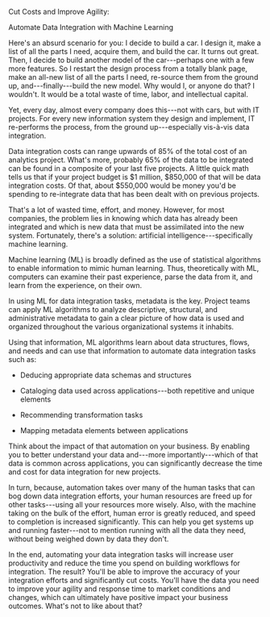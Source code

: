Cut Costs and Improve Agility:

Automate Data Integration with Machine Learning

Here's an absurd scenario for you: I decide to build a car. I design it,
make a list of all the parts I need, acquire them, and build the car. It
turns out great. Then, I decide to build another model of the
car---perhaps one with a few more features. So I restart the design
process from a totally blank page, make an all-new list of all the parts
I need, re-source them from the ground up, and---finally---build the new
model. Why would I, or anyone do that? I wouldn't. It would be a total
waste of time, labor, and intellectual capital.

Yet, every day, almost every company does this---not with cars, but with
IT projects. For every new information system they design and implement,
IT re-performs the process, from the ground up---especially vis-à-vis
data integration.

Data integration costs can range upwards of 85% of the total cost of an
analytics project. What's more, probably 65% of the data to be
integrated can be found in a composite of your last five projects. A
little quick math tells us that if your project budget is \$1 million,
\$850,000 of that will be data integration costs. Of that, about
\$550,000 would be money you'd be spending to re-integrate data that has
been dealt with on previous projects.

That's a lot of wasted time, effort, and money. However, for most
companies, the problem lies in knowing which data has already been
integrated and which is new data that must be assimilated into the new
system. Fortunately, there's a solution: artificial
intelligence---specifically machine learning.

Machine learning (ML) is broadly defined as the use of statistical
algorithms to enable information to mimic human learning. Thus,
theoretically with ML, computers can examine their past experience,
parse the data from it, and learn from the experience, on their own.

In using ML for data integration tasks, metadata is the key. Project
teams can apply ML algorithms to analyze descriptive, structural, and
administrative metadata to gain a clear picture of how data is used and
organized throughout the various organizational systems it inhabits.

Using that information, ML algorithms learn about data structures,
flows, and needs and can use that information to automate data
integration tasks such as:

-   Deducing appropriate data schemas and structures

-   Cataloging data used across applications---both repetitive and
    unique elements

-   Recommending transformation tasks

-   Mapping metadata elements between applications

Think about the impact of that automation on your business. By enabling
you to better understand your data and---more importantly---which of
that data is common across applications, you can significantly decrease
the time and cost for data integration for new projects.

In turn, because, automation takes over many of the human tasks that can
bog down data integration efforts, your human resources are freed up for
other tasks---using all your resources more wisely. Also, with the
machine taking on the bulk of the effort, human error is greatly
reduced, and speed to completion is increased significantly. This can
help you get systems up and running faster---not to mention running with
all the data they need, without being weighed down by data they don't.

In the end, automating your data integration tasks will increase user
productivity and reduce the time you spend on building workflows for
integration. The result? You'll be able to improve the accuracy of your
integration efforts and significantly cut costs. You'll have the data
you need to improve your agility and response time to market conditions
and changes, which can ultimately have positive impact your business
outcomes. What's not to like about that?
